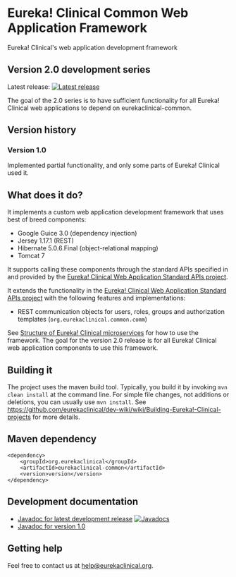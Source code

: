# Eureka! Clinical Common Web Application Framework
Eureka! Clinical's web application development framework

## Version 2.0 development series
Latest release: [![Latest release](https://maven-badges.herokuapp.com/maven-central/org.eurekaclinical/eurekaclinical-common/badge.svg)](https://maven-badges.herokuapp.com/maven-central/org.eurekaclinical/eurekaclinical-common)

The goal of the 2.0 series is to have sufficient functionality for all Eureka! Clinical web applications to depend on eurekaclinical-common.

## Version history

### Version 1.0
Implemented partial functionality, and only some parts of Eureka! Clinical used it.

## What does it do?

It implements a custom web application development framework that uses best of breed components:
* Google Guice 3.0 (dependency injection)
* Jersey 1.17.1 (REST)
* Hibernate 5.0.6.Final (object-relational mapping)
* Tomcat 7

It supports calling these components through the standard APIs specified in and provided by the [Eureka! Clinical Web Application Standard APIs project](https://github.com/eurekaclinical/eurekaclinical-standard-apis).

It extends the functionality in the [Eureka! Clinical Web Application Standard APIs project](https://github.com/eurekaclinical/eurekaclinical-standard-apis) with the following features and implementations:
* REST communication objects for users, roles, groups and authorization templates (`org.eurekaclinical.common.comm`)


See [Structure of Eureka! Clinical microservices](https://github.com/eurekaclinical/dev-wiki/wiki/Structure-of-Eureka%21-Clinical-microservices) for how to use the framework. The goal for the version 2.0 release is for all Eureka! Clinical web application components to use this framework.

## Building it
The project uses the maven build tool. Typically, you build it by invoking `mvn clean install` at the command line. For simple file changes, not additions or deletions, you can usually use `mvn install`. See https://github.com/eurekaclinical/dev-wiki/wiki/Building-Eureka!-Clinical-projects for more details.

## Maven dependency
```
<dependency>
    <groupId>org.eurekaclinical</groupId>
    <artifactId>eurekaclinical-common</artifactId>
    <version>version</version>
</dependency>
```

## Development documentation
* [Javadoc for latest development release](http://javadoc.io/doc/org.eurekaclinical/eurekaclinical-common) [![Javadocs](http://javadoc.io/badge/org.eurekaclinical/eurekaclinical-common.svg)](http://javadoc.io/doc/org.eurekaclinical/eurekaclinical-common)
* [Javadoc for version 1.0](http://javadoc.io/doc/org.eurekaclinical/eurekaclinical-common/1.0)

## Getting help
Feel free to contact us at help@eurekaclinical.org.
